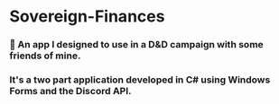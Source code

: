 # Sovereign-Finances
### 🎲 An app I designed to use in a D&amp;D campaign with some friends of mine.
### It's a two part application developed in C# using Windows Forms and the Discord API.
